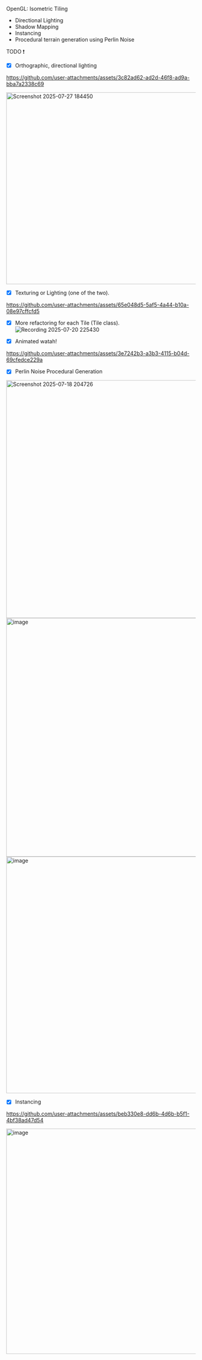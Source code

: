 OpenGL: Isometric Tiling
- Directional Lighting
- Shadow Mapping
- Instancing
- Procedural terrain generation using Perlin Noise

TODO :exclamation:
- [X] Orthographic, directional lighting


https://github.com/user-attachments/assets/3c82ad62-ad2d-46f8-ad9a-bba7a2338c69

<img width="646" height="510" alt="Screenshot 2025-07-27 184450" src="https://github.com/user-attachments/assets/14cce7b7-a4fc-4367-96a8-8cdde412b0e1" />


- [X] Texturing or Lighting (one of the two).
  

https://github.com/user-attachments/assets/65e048d5-5af5-4a44-b10a-08e97cffcfd5


- [X] More refactoring for each Tile (Tile class).
![Recording 2025-07-20 225430](https://github.com/user-attachments/assets/c1b039a0-1b8f-41e6-a32f-6460cf67409c)
- [X] Animated watah!


https://github.com/user-attachments/assets/3e7242b3-a3b3-4115-b04d-69cfedce229a


- [X] Perlin Noise Procedural Generation
<img width="789" height="632" alt="Screenshot 2025-07-18 204726" src="https://github.com/user-attachments/assets/07dfb2b3-d8b8-44e3-9bd9-929d76e63250" />
<img width="791" height="634" alt="image" src="https://github.com/user-attachments/assets/c58a7a95-e836-474e-9750-b881d3c8176b" />
<img width="780" height="629" alt="image" src="https://github.com/user-attachments/assets/355c258f-8c99-402a-8478-46036763e729" />

- [X] Instancing

https://github.com/user-attachments/assets/beb330e8-dd6b-4d6b-b5f1-4bf38ad47d54


<img width="797" height="599" alt="image" src="https://github.com/user-attachments/assets/be21a382-d7ef-4abe-8918-aa1beb611e96" />

